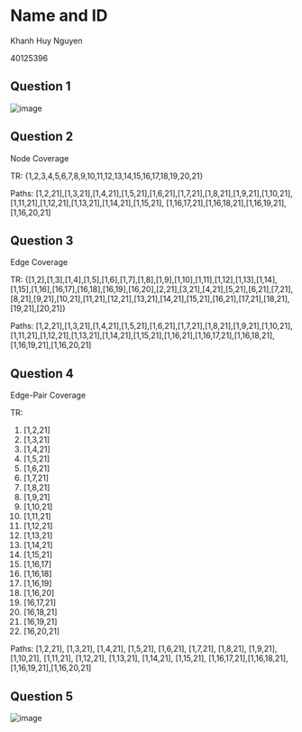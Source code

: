 # Name and ID

Khanh Huy Nguyen 

40125396

## Question 1

![image](https://github.com/SOEN345-WINTER2024/cfg-graph-lab-huy2272/assets/91811941/48cc3adc-3e8c-42b0-9ce3-f81f46184a14)

## Question 2

Node Coverage

TR: {1,2,3,4,5,6,7,8,9,10,11,12,13,14,15,16,17,18,19,20,21}

Paths: 
[1,2,21],[1,3,21],[1,4,21],[1,5,21],[1,6,21],[1,7,21],[1,8,21],[1,9,21],[1,10,21],[1,11,21],[1,12,21],[1,13,21],[1,14,21],[1,15,21], [1,16,17,21],[1,16,18,21],[1,16,19,21],[1,16,20,21]

## Question 3

Edge Coverage

TR: {[1,2],[1,3],[1,4],[1,5],[1,6],[1,7],[1,8],[1,9],[1,10],[1,11],[1,12],[1,13],[1,14],[1,15],[1,16],[16,17],[16,18],[16,19],[16,20],[2,21],[3,21],[4,21],[5,21],[6,21],[7,21],[8,21],[9,21],[10,21],[11,21],[12,21],[13,21],[14,21],[15,21],[16,21],[17,21],[18,21],[19,21],[20,21]}

Paths:
[1,2,21],[1,3,21],[1,4,21],[1,5,21],[1,6,21],[1,7,21],[1,8,21],[1,9,21],[1,10,21],[1,11,21],[1,12,21],[1,13,21],[1,14,21],[1,15,21],[1,16,21],[1,16,17,21],[1,16,18,21],[1,16,19,21],[1,16,20,21]

## Question 4

Edge-Pair Coverage

TR:
 1. [1,2,21]
 2. [1,3,21]
 3. [1,4,21]
 4. [1,5,21]
 5. [1,6,21]
 6. [1,7,21]
 7. [1,8,21]
 8. [1,9,21]
 9. [1,10,21]
 10. [1,11,21]
 11. [1,12,21]
 12. [1,13,21]
 13. [1,14,21]
 14. [1,15,21]
 15. [1,16,17]
 16. [1,16,18]
 17. [1,16,19]
 18. [1,16,20]
 19. [16,17,21]
 20. [16,18,21]
 21. [16,19,21]
 22. [16,20,21]

Paths:
[1,2,21], [1,3,21], [1,4,21], [1,5,21], [1,6,21], [1,7,21], [1,8,21], [1,9,21], [1,10,21], [1,11,21], [1,12,21], [1,13,21], [1,14,21], [1,15,21], [1,16,17,21],[1,16,18,21],[1,16,19,21],[1,16,20,21]

## Question 5

![image](https://github.com/SOEN345-WINTER2024/cfg-graph-lab-huy2272/assets/91811941/e97309ea-f4ee-46c5-8ccb-288cd1b03ad3)

